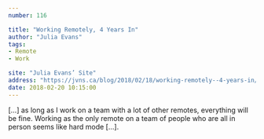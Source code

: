 ```yaml
---
number: 116

title: "Working Remotely, 4 Years In"
author: "Julia Evans"
tags:
- Remote
- Work

site: "Julia Evans’ Site"
address: "https://jvns.ca/blog/2018/02/18/working-remotely--4-years-in/"
date: 2018-02-20 10:15:00
---
```


[…] as long as I work on a team with a lot of other remotes, everything will be fine. Working as the only remote on a team of people who are all in person seems like hard mode […].
